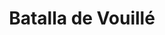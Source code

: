 ﻿---
title: "Batalla de Vouillé"
permalink: periodes_125.html
layout: periode
dataInici: 507
sidebar: periodes
pares:
  - 124:
    title: "Reinos Francos"
    dataInici: "(481)"
    dataFi: "(751)"

fills:
jocsPrincipals:
jocsEscenaris:
jocsEpoca:
  - title: "Furor Barbarus"
    bggId: 138945
    escenari: "Vouillé"

jocsEpocaEscenaris:
---
